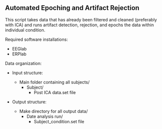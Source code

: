 ## Automated Epoching and Artifact Rejection
This script takes data that has already been filtered and cleaned (preferably with ICA) and runs artifact detection, rejection, and epochs the data within individual condition.

Required software installations:
- EEGlab
- ERPlab 

Data organization:
- Input structure:
  - Main folder containing all subjects/
    - Subject/
      - Post ICA data.set file
    
- Output structure:
  - Make directory for all output data/
    - Date analysis run/
      - Subject_condition.set file
